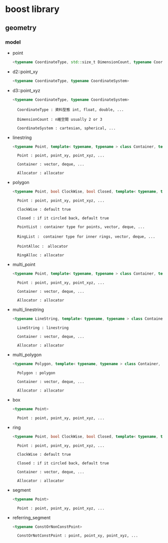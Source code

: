 # boost library
## geometry
### model
- point
  ```C++
  <typename CoordinateType, std::size_t DimensionCount, typename CoordinateSystem>
  ```
- d2::point_xy
  ```C++
  <typename CoordinateType, typename CoordinateSystem>
  ```
- d3::point_xyz
  ```C++
  <typename CoordinateType, typename CoordinateSystem>
  ```
        CoordinateType : 資料型態 int, float, double, ...

        DimensionCount : n維空間 usually 2 or 3

        CoordinateSystem : cartesian, spherical, ...

- linestring
  ```C++
  <typename Point, template< typename, typename > class Container, template< typename > class Allocator>
  ```
        Point : point, point_xy, point_xyz, ...

        Container : vector, deque, ...

        Allocator : allocator
  
- polygon
  ```C++
  <typename Point, bool ClockWise, bool Closed, template< typename, typename > class PointList, template< typename, typename > class RingList, template< typename > class PointAlloc, template< typename > class RingAlloc>
  ```
        Point : point, point_xy, point_xyz, ...

        ClockWise : default true

        Closed : if it circled back, default true

        PointList : container type for points, vector, deque, ...

        RingList :　container type for inner rings, vector, deque, ...

        PointAlloc :　allocator

        RingAlloc : allocator

- multi_point
  ```C++
  <typename Point, template< typename, typename > class Container, template< typename > class Allocator>
  ```
        Point : point, point_xy, point_xyz, ...

        Container : vector, deque, ...

        Allocator : allocator

- multi_linestring
  ```C++
  <typename LineString, template< typename, typename > class Container, template< typename > class Allocator>
  ```
        LineString : linestring

        Container : vector, deque, ...

        Allocator : allocator
- multi_polygon
  ```C++
  <typename Polygon, template< typename, typename > class Container, template< typename > class Allocator>
  ```
        Polygon : polygon

        Container : vector, deque, ...

        Allocator : allocator
- box
    ```C++
    <typename Point>
    ```

        Point : point, point_xy, point_xyz, ...
- ring
  ```C++
  <typename Point, bool ClockWise, bool Closed, template< typename, typename > class Container, template< typename > class Allocator>
  ```
        Point : point, point_xy, point_xyz, ...

        ClockWise : default true

        Closed : if it circled back, default true

        Container : vector, deque, ...

        Allocator : allocator
- segment
    ```C++
    <typename Point>
    ```

        Point : point, point_xy, point_xyz, ...
- referring_segment
    ```C++
    <typename ConstOrNonConstPoint>
    ```

        ConstOrNotConstPoint : point, point_xy, point_xyz, ...